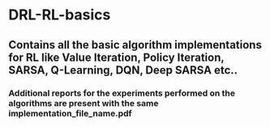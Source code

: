 # DRL-RL-basics

## Contains all the basic algorithm implementations for RL like Value Iteration, Policy Iteration, SARSA, Q-Learning, DQN, Deep SARSA etc..

### Additional reports for the experiments performed on the algorithms are present with the same implementation_file_name.pdf

